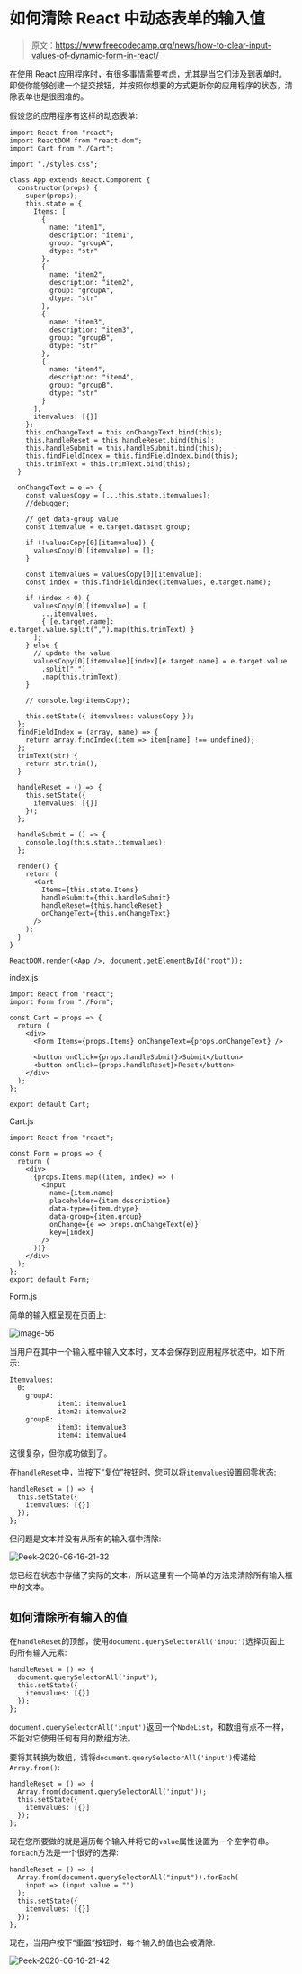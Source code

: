 # 如何清除 React 中动态表单的输入值

> 原文：<https://www.freecodecamp.org/news/how-to-clear-input-values-of-dynamic-form-in-react/>

在使用 React 应用程序时，有很多事情需要考虑，尤其是当它们涉及到表单时。即使你能够创建一个提交按钮，并按照你想要的方式更新你的应用程序的状态，清除表单也是很困难的。

假设您的应用程序有这样的动态表单:

```
import React from "react";
import ReactDOM from "react-dom";
import Cart from "./Cart";

import "./styles.css";

class App extends React.Component {
  constructor(props) {
    super(props);
    this.state = {
      Items: [
        {
          name: "item1",
          description: "item1",
          group: "groupA",
          dtype: "str"
        },
        {
          name: "item2",
          description: "item2",
          group: "groupA",
          dtype: "str"
        },
        {
          name: "item3",
          description: "item3",
          group: "groupB",
          dtype: "str"
        },
        {
          name: "item4",
          description: "item4",
          group: "groupB",
          dtype: "str"
        }
      ],
      itemvalues: [{}]
    };
    this.onChangeText = this.onChangeText.bind(this);
    this.handleReset = this.handleReset.bind(this);
    this.handleSubmit = this.handleSubmit.bind(this);
    this.findFieldIndex = this.findFieldIndex.bind(this);
    this.trimText = this.trimText.bind(this);
  }

  onChangeText = e => {
    const valuesCopy = [...this.state.itemvalues];
    //debugger;

    // get data-group value
    const itemvalue = e.target.dataset.group;

    if (!valuesCopy[0][itemvalue]) {
      valuesCopy[0][itemvalue] = [];
    }

    const itemvalues = valuesCopy[0][itemvalue];
    const index = this.findFieldIndex(itemvalues, e.target.name);

    if (index < 0) {
      valuesCopy[0][itemvalue] = [
        ...itemvalues,
        { [e.target.name]: e.target.value.split(",").map(this.trimText) }
      ];
    } else {
      // update the value
      valuesCopy[0][itemvalue][index][e.target.name] = e.target.value
        .split(",")
        .map(this.trimText);
    }

    // console.log(itemsCopy);

    this.setState({ itemvalues: valuesCopy });
  };
  findFieldIndex = (array, name) => {
    return array.findIndex(item => item[name] !== undefined);
  };
  trimText(str) {
    return str.trim();
  }

  handleReset = () => {
    this.setState({
      itemvalues: [{}]
    });
  };

  handleSubmit = () => {
    console.log(this.state.itemvalues);
  };

  render() {
    return (
      <Cart
        Items={this.state.Items}
        handleSubmit={this.handleSubmit}
        handleReset={this.handleReset}
        onChangeText={this.onChangeText}
      />
    );
  }
}

ReactDOM.render(<App />, document.getElementById("root")); 
```

index.js

```
import React from "react";
import Form from "./Form";

const Cart = props => {
  return (
    <div>
      <Form Items={props.Items} onChangeText={props.onChangeText} />

      <button onClick={props.handleSubmit}>Submit</button>
      <button onClick={props.handleReset}>Reset</button>
    </div>
  );
};

export default Cart; 
```

Cart.js

```
import React from "react";

const Form = props => {
  return (
    <div>
      {props.Items.map((item, index) => (
        <input
          name={item.name}
          placeholder={item.description}
          data-type={item.dtype}
          data-group={item.group}
          onChange={e => props.onChangeText(e)}
          key={index}
        />
      ))}
    </div>
  );
};
export default Form; 
```

Form.js

简单的输入框呈现在页面上:

![image-56](img/4c48d6766882b51c034dddf6c5d922c9.png)

当用户在其中一个输入框中输入文本时，文本会保存到应用程序状态中，如下所示:

```
Itemvalues:
  0:
    groupA: 
            item1: itemvalue1
            item2: itemvalue2
    groupB: 
            item3: itemvalue3
            item4: itemvalue4
```

这很复杂，但你成功做到了。

在`handleReset`中，当按下“复位”按钮时，您可以将`itemvalues`设置回零状态:

```
handleReset = () => {
  this.setState({
    itemvalues: [{}]
  });
};
```

但问题是文本并没有从所有的输入框中清除:

![Peek-2020-06-16-21-32](img/561b0bb6c91eaa7d1c2732360cc32660.png)

您已经在状态中存储了实际的文本，所以这里有一个简单的方法来清除所有输入框中的文本。

## 如何清除所有输入的值

在`handleReset`的顶部，使用`document.querySelectorAll('input')`选择页面上的所有输入元素:

```
handleReset = () => {
  document.querySelectorAll('input');
  this.setState({
    itemvalues: [{}]
  });
};
```

`document.querySelectorAll('input')`返回一个`NodeList`，和数组有点不一样，不能对它使用任何有用的数组方法。

要将其转换为数组，请将`document.querySelectorAll('input')`传递给`Array.from()`:

```
handleReset = () => {
  Array.from(document.querySelectorAll('input'));
  this.setState({
    itemvalues: [{}]
  });
};
```

现在您所要做的就是遍历每个输入并将它的`value`属性设置为一个空字符串。`forEach`方法是一个很好的选择:

```
handleReset = () => {
  Array.from(document.querySelectorAll("input")).forEach(
    input => (input.value = "")
  );
  this.setState({
    itemvalues: [{}]
  });
};
```

现在，当用户按下“重置”按钮时，每个输入的值也会被清除:

![Peek-2020-06-16-21-42](img/256d5bcc6ab75df32ef31c9c6858a6f0.png)